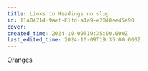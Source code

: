 ```yaml
---
title: Links to Headings no slug
id: 11a04714-9aef-81fd-a1a9-e2840eed5a90
cover: 
created_time: 2024-10-09T19:35:00.000Z
last_edited_time: 2024-10-09T19:35:00.000Z
---
```




[Oranges](/Notion%20Downloader%20Sample/Database/Oranges)

